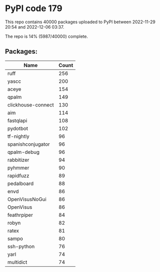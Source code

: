 # PyPI code 179

This repo contains 40000 packages uploaded to PyPI between 
2022-11-29 20:54 and 2022-12-06 03:37.

The repo is 14% (5987/40000) complete.

## Packages:

| Name  | Count |
| ----- | ----- |
| ruff | 256 |
| yascc | 200 |
| aceye | 154 |
| qpalm | 149 |
| clickhouse-connect | 130 |
| aim | 114 |
| fastqlapi | 108 |
| pydotbot | 102 |
| tf-nightly | 96 |
| spanishconjugator | 96 |
| qpalm-debug | 96 |
| rabbitizer | 94 |
| pyhmmer | 90 |
| rapidfuzz | 89 |
| pedalboard | 88 |
| envd | 86 |
| OpenVisusNoGui | 86 |
| OpenVisus | 86 |
| feathrpiper | 84 |
| robyn | 82 |
| ratex | 81 |
| sampo | 80 |
| ssh-python | 76 |
| yarl | 74 |
| multidict | 74 |


